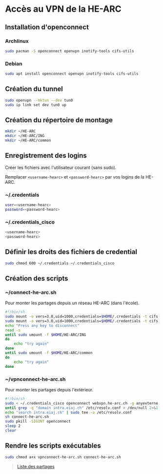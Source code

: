 # Accès au VPN de la HE-ARC
## Installation d'openconnect
### Archlinux
```sh
sudo pacman -S openconnect openvpn inotify-tools cifs-utils
```
### Debian
```sh
sudo apt install openconnect openvpn inotify-tools cifs-utils
```

## Création du tunnel
```sh
sudo openvpn --mktun --dev tun0
sudo ip link set dev tun0 up
```

## Création du répertoire de montage
```sh
mkdir ~/HE-ARC
mkdir ~/HE-ARC/ING
mkdir ~/HE-ARC/common
```

## Enregistrement des logins
Créer les fichiers avec l'utilisateur courant (sans sudo).

Remplacer `<username-hearc>` et `<password-hearc>` par vos logins de la HE-ARC.
### ~/.credentials
```sh
user=<username-hearc>
password=<password-hearc>
```

### ~/.credentials_cisco
```sh
<username-hearc>
<password-hearc>
```

## Définir les droits des fichiers de credential
```sh
sudo chmod 600 ~/.credentials ~/.credentials_cisco
```

## Création des scripts
### ~/connect-he-arc.sh
Pour monter les partages depuis un réseau HE-ARC (dans l'école).

```sh
#!/bin/sh
sudo mount -o vers=3.0,uid=1000,credentials=$HOME/.credentials -t cifs //SRV-FS11.intra.eiaj.ch/ORGINGFormation$ $HOME/HE-ARC/ING
sudo mount -o vers=3.0,uid=1000,credentials=$HOME/.credentials -t cifs //srv-fs1.intra.eiaj.ch/ORGHE-ARCCommon $HOME/HE-ARC/common
echo "Press any key to disconnect"
read -s
until sudo umount -f $HOME/HE-ARC/ING
do
	echo "try again"
done
until sudo umount -f $HOME/HE-ARC/common
do
	echo "try again"
done
```

### ~/vpnconnect-he-arc.sh
Pour monter les partages depuis l'extérieur.

```sh
#!/bin/sh
sudo < ~/.credentials_cisco openconnect webvpn.he-arc.ch -g anyexterne -b
until grep -q "domain intra.eiaj.ch" /etc/resolv.conf > /dev/null 2>&1 ; do inotifywait -e modify /etc/resolv.conf ; done #Source : https://stackoverflow.com/questions/25959870/how-to-wait-till-a-particular-line-appears-in-a-file
echo "search intra.eiaj.ch" | sudo tee -a /etc/resolv.conf
sh connect-he-arc.sh
sudo pkill -SIGINT openconnect
sleep 2
clear
```

## Rendre les scripts exécutables
```sh
sudo chmod a+x vpnconnect-he-arc.sh connect-he-arc.sh
```

> [Liste des partages](https://faq.he-arc.ch/dfs/dfsORG.html)